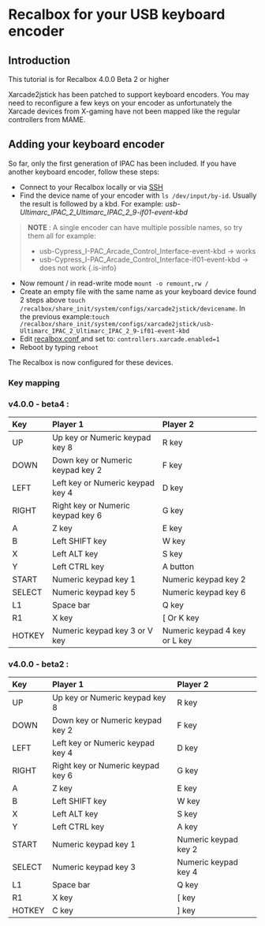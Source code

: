 # Recalbox for your USB keyboard encoder

## Introduction

This tutorial is for Recalbox 4.0.0 Beta 2 or higher

Xarcade2jstick has been patched to support keyboard encoders. You may need to reconfigure a few keys on your encoder as unfortunately the Xarcade devices from X-gaming have not been mapped like the regular controllers from MAME.

## Adding your keyboard encoder

So far, only the first generation of IPAC has been included. If you have another keyboard encoder, follow these steps:

* Connect to your Recalbox locally or via [SSH](https://recalbox.gitbook.io/tutorials/access/root-access-via-terminal)
* Find the device name of your encoder with `ls /dev/input/by-id`. Usually the result is followed by a kbd. For example: _usb-Ultimarc\_IPAC\_2\_Ultimarc\_IPAC\_2\_9-if01-event-kbd_


>**NOTE** : A single encoder can have multiple possible names, so try them all for example:
>
>* usb-Cypress\_I-PAC\_Arcade\_Control\_Interface-event-kbd -&gt; works
>* usb-Cypress\_I-PAC\_Arcade\_Control\_Interface-if01-event-kbd -&gt; does not work
{.is-info}

* Now remount / in read-write mode `mount -o remount,rw /`
* Create an empty file with the same name as your keyboard device found 2 steps above `touch /recalbox/share_init/system/configs/xarcade2jstick/devicename`. In the previous example:`touch /recalbox/share_init/system/configs/xarcade2jstick/usb-Ultimarc_IPAC_2_Ultimarc_IPAC_2_9-if01-event-kbd`
* Edit [recalbox.conf ](/basic-manual/getting-started/the-recalbox.conf-file)and set to: `controllers.xarcade.enabled=1`
* Reboot by typing `reboot`

The Recalbox is now configured for these devices.

### Key mapping

### v4.0.0 - beta4 :

| Key | Player 1 | Player 2 |
| :--- | :--- | :--- |
| UP | Up key or Numeric keypad key 8 | R key |
| DOWN | Down key or Numeric keypad key 2 | F key |
| LEFT | Left key or Numeric keypad key 4 | D key |
| RIGHT | Right key or Numeric keypad key 6 | G key |
| A | Z key | E key |
| B | Left SHIFT key | W key |
| X | Left ALT key | S key |
| Y | Left CTRL key | A button |
| START | Numeric keypad key 1 | Numeric keypad key 2 |
| SELECT | Numeric keypad key 5 | Numeric keypad key 6 |
| L1 | Space bar | Q key |
| R1 | X key | \[ Or K key |
| HOTKEY | Numeric keypad key 3 or V key | Numeric keypad 4 key or L key |



### v4.0.0 - beta2 :

| Key | Player 1 | Player 2 |
| :--- | :--- | :--- |
| UP | Up key or Numeric keypad key 8 | R key |
| DOWN | Down key or Numeric keypad key 2 | F key |
| LEFT | Left key or Numeric keypad key 4 | D key |
| RIGHT | Right key or Numeric keypad key 6 | G key |
| A | Z key | E key |
| B | Left SHIFT key | W key |
| X | Left ALT key | S key |
| Y | Left CTRL key | A key |
| START | Numeric keypad key 1 | Numeric keypad key 2 |
| SELECT | Numeric keypad key 3 | Numeric keypad key 4 |
| L1 | Space bar | Q key |
| R1 | X key | \[ key |
| HOTKEY | C key | \] key |

